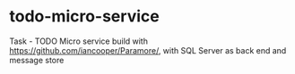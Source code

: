 # todo-micro-service
Task - TODO Micro service build with https://github.com/iancooper/Paramore/, with SQL Server as back end and message store
